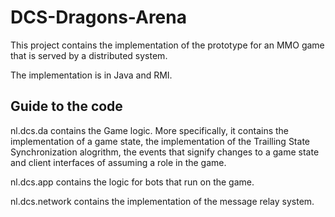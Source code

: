 DCS-Dragons-Arena
=================

This project contains the implementation of the prototype for an MMO game that is served by a distributed system.

The implementation is in Java and RMI.



Guide to the code
-----------------

nl.dcs.da contains the Game logic.
More specifically, it contains the implementation of a game state, the implementation of the Trailling State Synchronization alogrithm, the events that signify changes to a game state and client interfaces of assuming a role in the game.

nl.dcs.app contains the logic for bots that run on the game.

nl.dcs.network contains the implementation of the message relay system.
